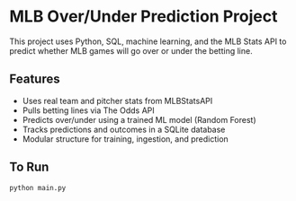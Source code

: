 # MLB Over/Under Prediction Project

This project uses Python, SQL, machine learning, and the MLB Stats API to predict whether MLB games will go over or under the betting line.

## Features

- Uses real team and pitcher stats from MLBStatsAPI
- Pulls betting lines via The Odds API
- Predicts over/under using a trained ML model (Random Forest)
- Tracks predictions and outcomes in a SQLite database
- Modular structure for training, ingestion, and prediction

## To Run

```bash
python main.py
